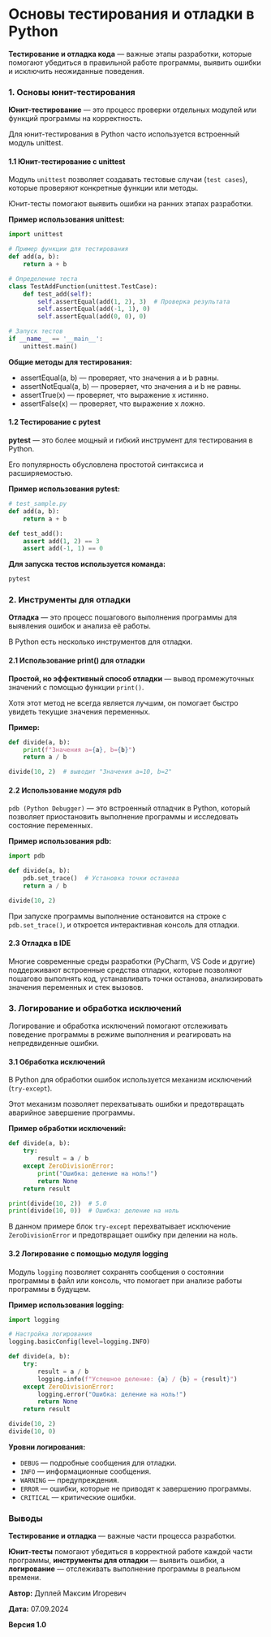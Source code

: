 # Основы тестирования и отладки в Python

**Тестирование и отладка кода** — важные этапы разработки, которые помогают убедиться в правильной работе программы, выявить ошибки и исключить неожиданные поведения.

### 1. Основы юнит-тестирования

**Юнит-тестирование** — это процесс проверки отдельных модулей или функций программы на корректность.

Для юнит-тестирования в Python часто используется встроенный модуль unittest.

#### 1.1 Юнит-тестирование с unittest

Модуль `unittest` позволяет создавать тестовые случаи (`test cases`), которые проверяют конкретные функции или методы.

Юнит-тесты помогают выявить ошибки на ранних этапах разработки.

**Пример использования unittest:**

```python
import unittest

# Пример функции для тестирования
def add(a, b):
    return a + b

# Определение теста
class TestAddFunction(unittest.TestCase):
    def test_add(self):
        self.assertEqual(add(1, 2), 3)  # Проверка результата
        self.assertEqual(add(-1, 1), 0)
        self.assertEqual(add(0, 0), 0)

# Запуск тестов
if __name__ == '__main__':
    unittest.main()
```

**Общие методы для тестирования:**

- assertEqual(a, b) — проверяет, что значения a и b равны.
- assertNotEqual(a, b) — проверяет, что значения a и b не равны.
- assertTrue(x) — проверяет, что выражение x истинно.
- assertFalse(x) — проверяет, что выражение x ложно.

#### 1.2 Тестирование с pytest

**pytest** — это более мощный и гибкий инструмент для тестирования в Python.

Его популярность обусловлена простотой синтаксиса и расширяемостью.

**Пример использования pytest:**

```python
# test_sample.py
def add(a, b):
    return a + b

def test_add():
    assert add(1, 2) == 3
    assert add(-1, 1) == 0
```

**Для запуска тестов используется команда:**

```bash
pytest
```

### 2. Инструменты для отладки

**Отладка** — это процесс пошагового выполнения программы для выявления ошибок и анализа её работы.

В Python есть несколько инструментов для отладки.

#### 2.1 Использование print() для отладки

**Простой, но эффективный способ отладки** — вывод промежуточных значений с помощью функции `print()`.

Хотя этот метод не всегда является лучшим, он помогает быстро увидеть текущие значения переменных.

**Пример:**

```python
def divide(a, b):
    print(f"Значения a={a}, b={b}")
    return a / b

divide(10, 2)  # выводит "Значения a=10, b=2"
```

#### 2.2 Использование модуля pdb

`pdb (Python Debugger)` — это встроенный отладчик в Python, который позволяет приостановить выполнение программы и исследовать состояние переменных.

**Пример использования pdb:**

```python
import pdb

def divide(a, b):
    pdb.set_trace()  # Установка точки останова
    return a / b

divide(10, 2)
```

При запуске программы выполнение остановится на строке с `pdb.set_trace()`, и откроется интерактивная консоль для отладки.

#### 2.3 Отладка в IDE

Многие современные среды разработки (PyCharm, VS Code и другие) поддерживают встроенные средства отладки, которые позволяют пошагово выполнять код, устанавливать точки останова, анализировать значения переменных и стек вызовов.

### 3. Логирование и обработка исключений

Логирование и обработка исключений помогают отслеживать поведение программы в режиме выполнения и реагировать на непредвиденные ошибки.

#### 3.1 Обработка исключений

В Python для обработки ошибок используется механизм исключений (`try-except`).

Этот механизм позволяет перехватывать ошибки и предотвращать аварийное завершение программы.

**Пример обработки исключений:**

```python
def divide(a, b):
    try:
        result = a / b
    except ZeroDivisionError:
        print("Ошибка: деление на ноль!")
        return None
    return result

print(divide(10, 2))  # 5.0
print(divide(10, 0))  # Ошибка: деление на ноль
```

В данном примере блок `try-except` перехватывает исключение `ZeroDivisionError` и предотвращает ошибку при делении на ноль.

#### 3.2 Логирование с помощью модуля logging

Модуль `logging` позволяет сохранять сообщения о состоянии программы в файл или консоль, что помогает при анализе работы программы в будущем.

**Пример использования logging:**

```python
import logging

# Настройка логирования
logging.basicConfig(level=logging.INFO)

def divide(a, b):
    try:
        result = a / b
        logging.info(f"Успешное деление: {a} / {b} = {result}")
    except ZeroDivisionError:
        logging.error("Ошибка: деление на ноль!")
        return None
    return result

divide(10, 2)
divide(10, 0)
```

**Уровни логирования:**

- `DEBUG` — подробные сообщения для отладки.
- `INFO` — информационные сообщения.
- `WARNING` — предупреждения.
- `ERROR` — ошибки, которые не приводят к завершению программы.
- `CRITICAL` — критические ошибки.

### Выводы

**Тестирование и отладка** — важные части процесса разработки.

**Юнит-тесты** помогают убедиться в корректной работе каждой части программы, **инструменты для отладки** — выявить ошибки, а **логирование** — отслеживать выполнение программы в реальном времени.



**Автор:** Дуплей Максим Игоревич

**Дата:** 07.09.2024

**Версия 1.0**
